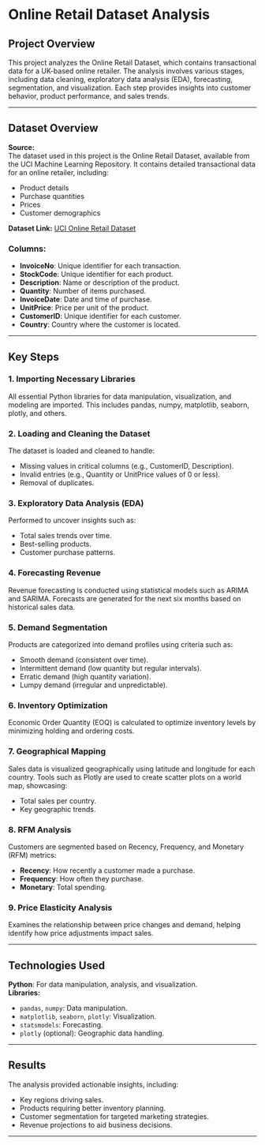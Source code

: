 # Online Retail Dataset Analysis

## Project Overview
This project analyzes the Online Retail Dataset, which contains transactional data for a UK-based online retailer. The analysis involves various stages, including data cleaning, exploratory data analysis (EDA), forecasting, segmentation, and visualization. Each step provides insights into customer behavior, product performance, and sales trends.

---

## Dataset Overview

**Source:**  
The dataset used in this project is the Online Retail Dataset, available from the UCI Machine Learning Repository. It contains detailed transactional data for an online retailer, including:

- Product details  
- Purchase quantities  
- Prices  
- Customer demographics

**Dataset Link:** [UCI Online Retail Dataset](https://archive.ics.uci.edu/ml/datasets/online+retail)

### Columns:
- **InvoiceNo**: Unique identifier for each transaction.
- **StockCode**: Unique identifier for each product.
- **Description**: Name or description of the product.
- **Quantity**: Number of items purchased.
- **InvoiceDate**: Date and time of purchase.
- **UnitPrice**: Price per unit of the product.
- **CustomerID**: Unique identifier for each customer.
- **Country**: Country where the customer is located.

---

## Key Steps

### 1. Importing Necessary Libraries
All essential Python libraries for data manipulation, visualization, and modeling are imported. This includes pandas, numpy, matplotlib, seaborn, plotly, and others.

### 2. Loading and Cleaning the Dataset
The dataset is loaded and cleaned to handle:
- Missing values in critical columns (e.g., CustomerID, Description).
- Invalid entries (e.g., Quantity or UnitPrice values of 0 or less).
- Removal of duplicates.

### 3. Exploratory Data Analysis (EDA)
Performed to uncover insights such as:
- Total sales trends over time.
- Best-selling products.
- Customer purchase patterns.

### 4. Forecasting Revenue
Revenue forecasting is conducted using statistical models such as ARIMA and SARIMA. Forecasts are generated for the next six months based on historical sales data.

### 5. Demand Segmentation
Products are categorized into demand profiles using criteria such as:
- Smooth demand (consistent over time).
- Intermittent demand (low quantity but regular intervals).
- Erratic demand (high quantity variation).
- Lumpy demand (irregular and unpredictable).

### 6. Inventory Optimization
Economic Order Quantity (EOQ) is calculated to optimize inventory levels by minimizing holding and ordering costs.

### 7. Geographical Mapping
Sales data is visualized geographically using latitude and longitude for each country. Tools such as Plotly are used to create scatter plots on a world map, showcasing:
- Total sales per country.
- Key geographic trends.

### 8. RFM Analysis
Customers are segmented based on Recency, Frequency, and Monetary (RFM) metrics:
- **Recency**: How recently a customer made a purchase.
- **Frequency**: How often they purchase.
- **Monetary**: Total spending.

### 9. Price Elasticity Analysis
Examines the relationship between price changes and demand, helping identify how price adjustments impact sales.

---

## Technologies Used

**Python**: For data manipulation, analysis, and visualization.  
**Libraries:**  
- `pandas`, `numpy`: Data manipulation.  
- `matplotlib`, `seaborn`, `plotly`: Visualization.  
- `statsmodels`: Forecasting.  
- `plotly` (optional): Geographic data handling.

---

## Results
The analysis provided actionable insights, including:
- Key regions driving sales.
- Products requiring better inventory planning.
- Customer segmentation for targeted marketing strategies.
- Revenue projections to aid business decisions.

---

